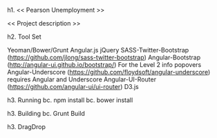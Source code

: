 h1. << Pearson Unemployment >>

<< Project description >>

h2. Tool Set

Yeoman/Bower/Grunt
Angular.js
jQuery
SASS-Twitter-Bootstrap (https://github.com/jlong/sass-twitter-bootstrap) 
Angular-Bootstrap (http://angular-ui.github.io/bootstrap/) For the Level 2 info popovers
Angular-Underscore (https://github.com/floydsoft/angular-underscore) requires Angular and Underscore
Angular-UI-Router (https://github.com/angular-ui/ui-router)
D3.js

h3. Running
bc. npm install
bc. bower install

h3. Building
bc. Grunt Build


h3. DragDrop